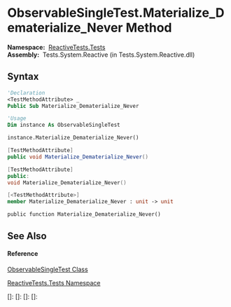 # ObservableSingleTest.Materialize\_Dematerialize\_Never Method

**Namespace:**  [ReactiveTests.Tests](ReactiveTests.Tests\ReactiveTests.Tests.md)  
**Assembly:**  Tests.System.Reactive (in Tests.System.Reactive.dll)

## Syntax

```vb
'Declaration
<TestMethodAttribute> _
Public Sub Materialize_Dematerialize_Never
```

```vb
'Usage
Dim instance As ObservableSingleTest

instance.Materialize_Dematerialize_Never()
```

```csharp
[TestMethodAttribute]
public void Materialize_Dematerialize_Never()
```

```c++
[TestMethodAttribute]
public:
void Materialize_Dematerialize_Never()
```

```fsharp
[<TestMethodAttribute>]
member Materialize_Dematerialize_Never : unit -> unit 
```

```jscript
public function Materialize_Dematerialize_Never()
```

## See Also

#### Reference

[ObservableSingleTest Class](ObservableSingleTest\ObservableSingleTest.md)

[ReactiveTests.Tests Namespace](ReactiveTests.Tests\ReactiveTests.Tests.md)

[]: 
[]: 
[]: 
[]: 